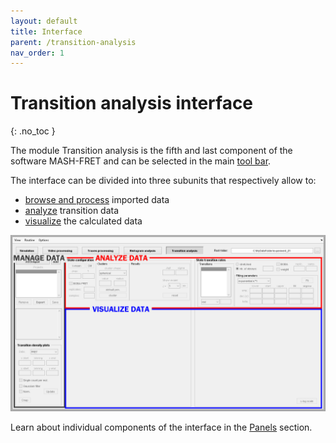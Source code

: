 ```yaml
---
layout: default
title: Interface
parent: /transition-analysis
nav_order: 1
---
```


# Transition analysis interface
{: .no_toc }

The module Transition analysis is the fifth and last component of the software MASH-FRET and can be selected in the main 
[tool bar](../../Getting_started.html#interface).

The interface can be divided into three subunits that respectively allow to:
* <u>browse and process</u> imported data
* <u>analyze</u> transition data
* <u>visualize</u> the calculated data

<a href="../assets/images/gui/interface-transition-analysis.png"><img src="../assets/images/gui/interface-transition-analysis.png" /></a>

Learn about individual components of the interface in the 
[Panels](/docs/transition-analysis/panels) section.

